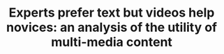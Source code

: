 ---
authors:
- Hayeong Song
- Jennifer Healey
- Alex Siu
- Curtis Wigington
- John Stasko
link: 
tags:
- multi-media
- document intelligence
- customization

title: 'Experts prefer text but videos help novices: an analysis of the utility of multi-media content'
venue: CHI Extended Abstracts
year: 2023
---